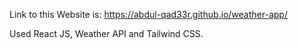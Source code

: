 Link to this Website is:
https://abdul-qad33r.github.io/weather-app/

Used React JS, Weather API and Tailwind CSS.
